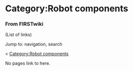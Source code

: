 # Category:Robot components

### From FIRSTwiki

(List of links)

Jump to: navigation, search

&lt; [Category:Robot
components](/index.php?title=Category:Robot_components&redirect=no
"Category:Robot components" )  

No pages link to here.

